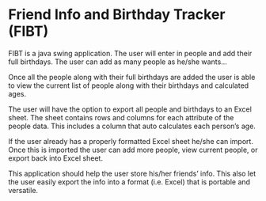 # Friend Info and Birthday Tracker (FIBT)

FIBT is a java swing application. The user will enter in people and add their full birthdays. The user can add as many people as he/she wants… 

Once all the people along with their full birthdays are added the user is able to view the current list of people along with their birthdays and calculated ages. 

The user will have the option to export all people and birthdays to an Excel sheet. The sheet contains rows and columns for each attribute of the people data. This includes a column that auto calculates each person’s age.

If the user already has a properly formatted Excel sheet he/she can import. Once this is imported the user can add more people, view current people, or export back into Excel sheet.

This application should help the user store his/her friends’ info. This also let the user easily export the info into a format (i.e. Excel) that is portable and versatile.
